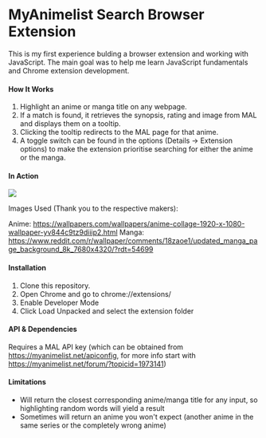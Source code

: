 # MyAnimelist Search Browser Extension

This is my first experience bulding a browser extension and working with JavaScript. The main goal was to help me learn JavaScript fundamentals and Chrome extension development.

#### How It Works

1. Highlight an anime or manga title on any webpage.
2. If a match is found, it retrieves the synopsis, rating and image from MAL and displays them on a tooltip.
3. Clicking the tooltip redirects to the MAL page for that anime.
4. A toggle switch can be found in the options (Details -> Extension options) to make the extension prioritise searching for either the anime or the manga.

#### In Action

![](mal_demo.gif)

Images Used (Thank you to the respective makers):

Anime: https://wallpapers.com/wallpapers/anime-collage-1920-x-1080-wallpaper-yv844c9tz9diiip2.html
Manga: https://www.reddit.com/r/wallpaper/comments/18zaoe1/updated_manga_page_background_8k_7680x4320/?rdt=54699

#### Installation

1. Clone this repository.
2. Open Chrome and go to chrome://extensions/
3. Enable Developer Mode
4. Click Load Unpacked and select the extension folder

#### API & Dependencies

Requires a MAL API key (which can be obtained from https://myanimelist.net/apiconfig, for more info start with https://myanimelist.net/forum/?topicid=1973141)

#### Limitations

- Will return the closest corresponding anime/manga title for any input, so highlighting random words will yield a result
- Sometimes will return an anime you won't expect (another anime in the same series or the completely wrong anime)

